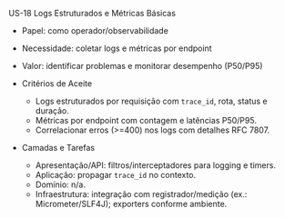 US-18 Logs Estruturados e Métricas Básicas

- Papel: como operador/observabilidade
- Necessidade: coletar logs e métricas por endpoint
- Valor: identificar problemas e monitorar desempenho (P50/P95)

- Critérios de Aceite
  - Logs estruturados por requisição com `trace_id`, rota, status e duração.
  - Métricas por endpoint com contagem e latências P50/P95.
  - Correlacionar erros (>=400) nos logs com detalhes RFC 7807.

- Camadas e Tarefas
  - Apresentação/API: filtros/interceptadores para logging e timers.
  - Aplicação: propagar `trace_id` no contexto.
  - Domínio: n/a.
  - Infraestrutura: integração com registrador/medição (ex.: Micrometer/SLF4J); exporters conforme ambiente.

